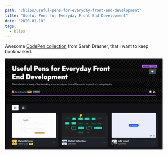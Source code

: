 ```yaml
---
path: "/blips/useful-pens-for-everyday-front-end-development"
title: "Useful Pens for Everyday Front End Development"
date: "2020-01-18"
tags:
  - blips
---
```


Awesome [CodePen collection](https://codepen.io/collection/nMgKxJ) from Sarah Drasner, that i want to keep bookmarked.

![Screenshot of the CodePen collection landing page](/img/blips/useful-pens-for-everyday-front-end-development/screenshot.png)
